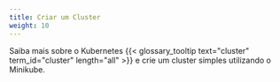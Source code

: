 ```yaml
---
title: Criar um Cluster
weight: 10
---
```


Saiba mais sobre o Kubernetes {{< glossary_tooltip text="cluster" term_id="cluster" length="all" >}} e crie um cluster simples utilizando o Minikube.

